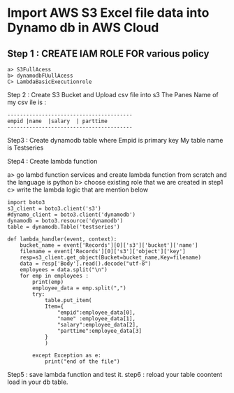 # Import AWS S3 Excel file data into Dynamo db in AWS Cloud

Step 1 : CREATE IAM ROLE FOR various policy
--------------------------------------------------
```
a> S3FullAcess
b> dynamodbFUullAcess
C> LambdaBasicExecutionrole

```
Step 2 : Create S3 Bucket and Upload csv file into s3
  The Panes Name of my csv ile is :
  ```
----------------------------------------
  empid |name  |salary  | parttime
----------------------------------------
```
Step3 : Create dynamodb table where Empid is primary key
My table name is Testseries

Step4 : Create lambda function

a> go lambd function services and create lambda function from scratch and the language is python 
b> choose existing role that we are created in step1
c> write the lambda logic that are mention below
```
import boto3
s3_client = boto3.client('s3')
#dynamo_client = boto3.client('dynamodb')
dynamodb = boto3.resource('dynamodb')
table = dynamodb.Table('testseries')

def lambda_handler(event, context):
    bucket_name = event['Records'][0]['s3']['bucket']['name']
    filename = event['Records'][0]['s3']['object']['key']
    resp=s3_client.get_object(Bucket=bucket_name,Key=filename)
    data = resp['Body'].read().decode("utf-8")
    employees = data.split("\n")
    for emp in employees :
        print(emp)
        employee_data = emp.split(",")
        try:
            table.put_item(
            Item={
                "empid":employee_data[0],
                "name" :employee_data[1],
                "salary":employee_data[2],
                "parttime":employee_data[3]
            }
            )
    
        except Exception as e:
            print("end of the file")
```
Step5 : save lambda function and test it.
step6 : reload your table coontent load in your db table.
